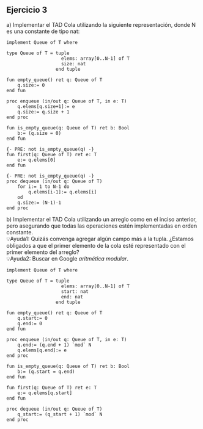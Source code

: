 ## Ejercicio 3
a) Implementar el TAD Cola utilizando la siguiente representación, donde N es una constante de tipo nat:
```
implement Queue of T where

type Queue of T = tuple
                    elems: array[0..N-1] of T
                    size: nat
                  end tuple
```

```
fun empty_queue() ret q: Queue of T
    q.size:= 0
end fun

proc enqueue (in/out q: Queue of T, in e: T)
    q.elems[q.size+1]:= e
    q.size:= q.size + 1
end proc

fun is_empty_queue(q: Queue of T) ret b: Bool
    b:= (q.size = 0)
end fun

{- PRE: not is_empty_queue(q) -}
fun first(q: Queue of T) ret e: T
    e:= q.elems[0]
end fun

{- PRE: not is_empty_queue(q) -}
proc dequeue (in/out q: Queue of T)
    for i:= 1 to N-1 do
        q.elems[i-1]:= q.elems[i]
    od
    q.size:= (N-1)-1
end proc
```

b) Implementar el TAD Cola utilizando un arreglo como en el inciso anterior, pero asegurando que todas las operaciones estén implementadas en orden constante.<br>
💡Ayuda1: Quizás convenga agregar algún campo más a la tupla. ¿Estamos obligados a que el primer elemento de la cola esté representado con el primer elemento del arreglo?<br>
💡Ayuda2: Buscar en Google *aritmética modular*.

```
implement Queue of T where

type Queue of T = tuple
                    elems: array[0..N-1] of T
                    start: nat
                    end: nat
                  end tuple

fun empty_queue() ret q: Queue of T
    q.start:= 0
    q.end:= 0
end fun

proc enqueue (in/out q: Queue of T, in e: T)
    q.end:= (q.end + 1) `mod` N
    q.elems[q.end]:= e
end proc

fun is_empty_queue(q: Queue of T) ret b: Bool
    b:= (q.start = q.end)
end fun

fun first(q: Queue of T) ret e: T
    e:= q.elems[q.start]
end fun

proc dequeue (in/out q: Queue of T)
    q_start:= (q_start + 1) `mod` N
end proc
```
